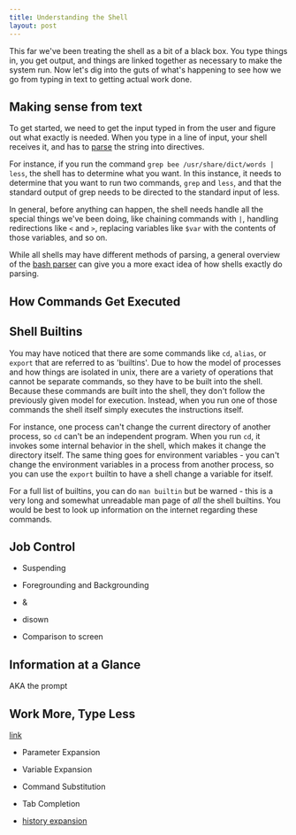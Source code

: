 ```yaml
---
title: Understanding the Shell
layout: post
---
```


This far we've been treating the shell as a bit of a black box. You type things
in, you get output, and things are linked together as necessary to make the
system run. Now let's dig into the guts of what's happening to see how we go
from typing in text to getting actual work done.

Making sense from text
----------------------

To get started, we need to get the input typed in from the user and figure out
what exactly is needed. When you type in a line of input, your shell receives
it, and has to [parse][wiki_parse] the string into directives.

For instance, if you run the command `grep bee /usr/share/dict/words | less`,
the shell has to determine what you want. In this instance, it needs to
determine that you want to run two commands, `grep` and `less`, and that the
standard output of grep needs to be directed to the standard input of less.

In general, before anything can happen, the shell needs handle all the special
things we've been doing, like chaining commands with `|`, handling redirections
like `<` and `>`, replacing variables like `$var` with the contents of those
variables, and so on.

While all shells may have different methods of parsing, a general overview of
the [bash parser][parser] can give you a more exact idea of how shells exactly
do parsing.

[wiki_parse]: http://en.wikipedia.org/wiki/Parsing "Wikipedia: Parsing"
[parser]: http://mywiki.wooledge.org/BashParser "The Bash Parser"

How Commands Get Executed
-------------------------

Shell Builtins
--------------

You may have noticed that there are some commands like `cd`, `alias`, or
`export` that are referred to as 'builtins'. Due to how the model of processes
and how things are isolated in unix, there are a variety of operations that
cannot be separate commands, so they have to be built into the shell. Because
these commands are built into the shell, they don't follow the previously given
model for execution. Instead, when you run one of those commands the shell
itself simply executes the instructions itself.

For instance, one process can't change the current directory of another process,
so `cd` can't be an independent program. When you run `cd`, it invokes some
internal behavior in the shell, which makes it change the directory itself. The
same thing goes for environment variables - you can't change the environment
variables in a process from another process, so you can use the `export` builtin
to have a shell change a variable for itself.

For a full list of builtins, you can do `man builtin` but be warned - this is a
very long and somewhat unreadable man page of *all* the shell builtins. You
would be best to look up information on the internet regarding these commands.

Job Control
-----------

  * Suspending
  * Foregrounding and Backgrounding
  * &
  * disown

  * Comparison to screen

Information at a Glance
-----------------------

AKA the prompt

Work More, Type Less
--------------------

[link](http://tldp.org/LDP/Bash-Beginners-Guide/html/sect_03_04.html)

  * Parameter Expansion
  * Variable Expansion
  * Command Substitution

  * Tab Completion

  * [history expansion](http://www.acm.uiuc.edu/workshops/zsh/history/hist_expn.html)

